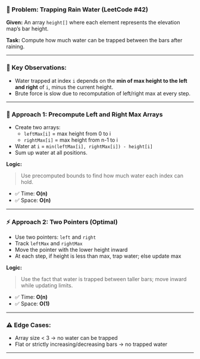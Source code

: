 ### 🧠 Problem: Trapping Rain Water (LeetCode #42)

**Given:** An array `height[]` where each element represents the elevation map’s bar height.

**Task:** Compute how much water can be trapped between the bars after raining.

---

### 🔑 Key Observations:

- Water trapped at index `i` depends on the **min of max height to the left and right** of `i`, minus the current height.
- Brute force is slow due to recomputation of left/right max at every step.

---

### 🐢 Approach 1: Precompute Left and Right Max Arrays

- Create two arrays:
  - `leftMax[i]` = max height from 0 to i
  - `rightMax[i]` = max height from n-1 to i
- Water at `i` = `min(leftMax[i], rightMax[i]) - height[i]`
- Sum up water at all positions.

**Logic:**
> Use precomputed bounds to find how much water each index can hold.

- ✅ Time: **O(n)**
- ✅ Space: **O(n)**

---

### ⚡ Approach 2: Two Pointers (Optimal)

- Use two pointers: `left` and `right`
- Track `leftMax` and `rightMax`
- Move the pointer with the lower height inward
- At each step, if height is less than max, trap water; else update max

**Logic:**
> Use the fact that water is trapped between taller bars; move inward while updating limits.

- ✅ Time: **O(n)**
- ✅ Space: **O(1)**

---

### ⚠️ Edge Cases:

- Array size < 3 → no water can be trapped
- Flat or strictly increasing/decreasing bars → no trapped water

---

